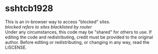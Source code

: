 # sshtcb1928
This is an in-browser way to access "blocked" sites.\
*blocked refers to sites blacklisted by router*\
Under any circumstances, this code may be "shared" for others to use. If editing the code and redistributing, credit must be provided to the original author. Before editing or  redistributing, or changing in any way, read the LISCENSE.
